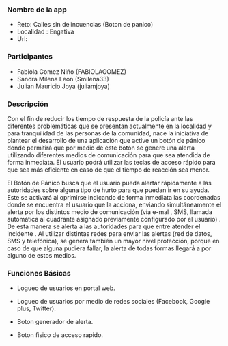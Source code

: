 ### Nombre de la app ###

- Reto: Calles sin delincuencias (Boton de panico) 
- Localidad :  Engativa
- Url:


### Participantes ###
- Fabiola Gomez Niño (FABIOLAGOMEZ)
- Sandra Milena Leon (Smilena33)
- Julian Mauricio Joya (juliamjoya)


### Descripción ### 

Con el fin de reducir los tiempo de respuesta de la policía ante las diferentes problemáticas que se presentan actualmente en la localidad  y para tranquilidad de  las personas de la comunidad, nace la iniciativa de plantear el desarrollo de una aplicación que active un botón de pánico donde permitirá que por medio de este botón se genere una  alerta  utilizando diferentes medios de comunicación para que sea atendida de forma inmediata. El usuario podrá utilizar las teclas de acceso rápido para que sea más eficiente en caso de que el tiempo de reacción sea menor.  

El Botón de Pánico busca que el usuario pueda alertar rápidamente a las autoridades sobre alguna tipo de hurto para que puedan  ir en su ayuda. Este se activará al oprimirse indicando de forma inmediata  las coordenadas donde se encuentra el usuario que la acciona, enviando simultáneamente el alerta por los distintos medio de comunicación (vía e-mal , SMS, llamada automática al cuadrante asignado previamente configurado por el usuario) . De esta  manera se alerta a las autoridades para que entre atender el incidente . Al utilizar distintas redes para enviar las alertas (red de datos, SMS y telefónica), se genera también un mayor nivel protección, porque en caso de que alguna pudiera fallar, la alerta  de todas formas llegará a por alguno de estos medios. 


### Funciones Básicas ###

- Logueo de usuarios en portal web.

- Logueo de usuarios por medio de redes sociales (Facebook, Google plus, Twitter).

- Boton generador de alerta.

- Boton fisico de acceso rapido.
